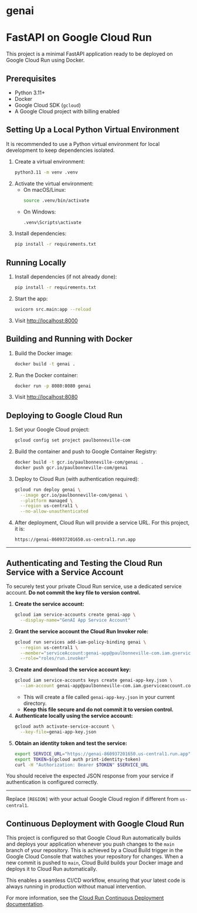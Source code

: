 # genai

# FastAPI on Google Cloud Run

This project is a minimal FastAPI application ready to be deployed on Google Cloud Run using Docker.

## Prerequisites
- Python 3.11+
- Docker
- Google Cloud SDK (`gcloud`)
- A Google Cloud project with billing enabled

## Setting Up a Local Python Virtual Environment

It is recommended to use a Python virtual environment for local development to keep dependencies isolated.

1. Create a virtual environment:
   ```sh
   python3.11 -m venv .venv
   ```
2. Activate the virtual environment:
   - On macOS/Linux:
     ```sh
     source .venv/bin/activate
     ```
   - On Windows:
     ```sh
     .venv\Scripts\activate
     ```
3. Install dependencies:
   ```sh
   pip install -r requirements.txt
   ```

## Running Locally

1. Install dependencies (if not already done):
   ```sh
   pip install -r requirements.txt
   ```
2. Start the app:
   ```sh
   uvicorn src.main:app --reload
   ```
3. Visit [http://localhost:8000](http://localhost:8000)

## Building and Running with Docker

1. Build the Docker image:
   ```sh
   docker build -t genai .
   ```
2. Run the Docker container:
   ```sh
   docker run -p 8080:8080 genai
   ```
3. Visit [http://localhost:8080](http://localhost:8080)

## Deploying to Google Cloud Run

1. Set your Google Cloud project:
   ```sh
   gcloud config set project paulbonneville-com
   ```
2. Build the container and push to Google Container Registry:
   ```sh
   docker build -t gcr.io/paulbonneville-com/genai .
   docker push gcr.io/paulbonneville-com/genai
   ```
3. Deploy to Cloud Run (with authentication required):
   ```sh
   gcloud run deploy genai \
     --image gcr.io/paulbonneville-com/genai \
     --platform managed \
     --region us-central1 \
     --no-allow-unauthenticated
   ```
4. After deployment, Cloud Run will provide a service URL. For this project, it is:
   ```
   https://genai-860937201650.us-central1.run.app
   ```

---

## Authenticating and Testing the Cloud Run Service with a Service Account

To securely test your private Cloud Run service, use a dedicated service account. **Do not commit the key file to version control.**

1. **Create the service account:**
   ```sh
   gcloud iam service-accounts create genai-app \
     --display-name="GenAI App Service Account"
   ```
2. **Grant the service account the Cloud Run Invoker role:**
   ```sh
   gcloud run services add-iam-policy-binding genai \
     --region us-central1 \
     --member="serviceAccount:genai-app@paulbonneville-com.iam.gserviceaccount.com" \
     --role="roles/run.invoker"
   ```
3. **Create and download the service account key:**
   ```sh
   gcloud iam service-accounts keys create genai-app-key.json \
     --iam-account genai-app@paulbonneville-com.iam.gserviceaccount.com
   ```
   - This will create a file called `genai-app-key.json` in your current directory.
   - **Keep this file secure and do not commit it to version control.**
4. **Authenticate locally using the service account:**
   ```sh
   gcloud auth activate-service-account \
     --key-file=genai-app-key.json
   ```
5. **Obtain an identity token and test the service:**
   ```sh
   export SERVICE_URL="https://genai-860937201650.us-central1.run.app"
   export TOKEN=$(gcloud auth print-identity-token)
   curl -H "Authorization: Bearer $TOKEN" $SERVICE_URL
   ```

You should receive the expected JSON response from your service if authentication is configured correctly.

---

Replace `[REGION]` with your actual Google Cloud region if different from `us-central1`.

## Continuous Deployment with Google Cloud Run

This project is configured so that Google Cloud Run automatically builds and deploys your application whenever you push changes to the `main` branch of your repository. This is achieved by a Cloud Build trigger in the Google Cloud Console that watches your repository for changes. When a new commit is pushed to `main`, Cloud Build builds your Docker image and deploys it to Cloud Run automatically.

This enables a seamless CI/CD workflow, ensuring that your latest code is always running in production without manual intervention.

For more information, see the [Cloud Run Continuous Deployment documentation](https://cloud.google.com/run/docs/continuous-deployment).

